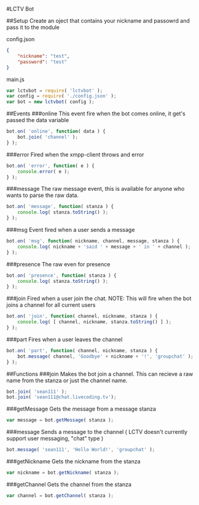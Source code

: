 #LCTV Bot

##Setup
Create an oject that contains your nickname and passowrd and pass it to the module

config.json
```json
{
    "nickname": "test",
    "password": "test"
}
```

main.js
```js
var lctvbot = require( 'lctvbot' );
var config = require( './config.json' );
var bot = new lctvbot( config );
```

##Events
###online
This event fire when the bot comes online, it get's passed the data variable
```js
bot.on( 'online', function( data ) {
    bot.join( 'channel' );
} );
```

###error
Fired when the xmpp-client throws and error
```js
bot.on( 'error', function( e ) {
    console.error( e );
} );
```

###message
The raw message event, this is available for anyone who wants to parse the raw data.
```js
bot.on( 'message', function( stanza ) {
    console.log( stanza.toString() );
} );
```

###msg
Event fired when a user sends a message
```js
bot.on( 'msg', function( nickname, channel, message, stanza ) {
    console.log( nickname + 'said ' + message + ' in ' + channel );
} );
```

###presence
The raw even for presence
```js
bot.on( 'presence', function( stanza ) {
    console.log( stanza.toString() );
} );
```

###join
Fired when a user join the chat. NOTE: This will fire when the bot joins  a channel for all current users
```js
bot.on( 'join', function( channel, nickname, stanza ) {
    console.log( [ channel, nickname, stanza.toString() ] );
} );
```

###part
Fires when a user leaves the channel
```js
bot.on( 'part', function( channel, nickname, stanza ) {
    bot.message( channel, 'Goodbye' + nickname + '!', 'groupchat' );
} );
```

##Functions
###join
Makes the bot join a channel. This can recieve a raw name from the stanza or just the channel name.
```js
bot.join( 'sean111' );
bot.join( 'sean111@chat.livecoding.tv');
```

###getMessage
Gets the message from a message stanza
```js
var message = bot.getMessage( stanza );
```

###message
Sends a message to the channel  ( LCTV doesn't currently support user messaging, "chat" type )
```js
bot.message( 'sean111', 'Hello World!', 'groupchat' );
```

###getNickname
Gets the nickname from the stanza
```js
var nickname = bot.getNickname( stanza );
```

###getChannel
Gets the channel from the stanza
```js
var channel = bot.getChannel( stanza );
```

